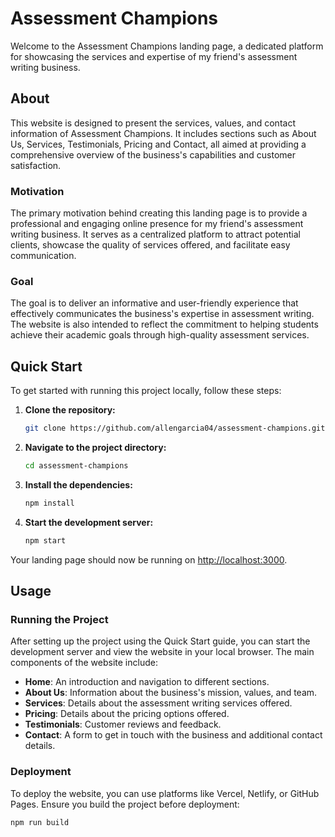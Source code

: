 # Assessment Champions

Welcome to the Assessment Champions landing page, a dedicated platform for showcasing the services and expertise of my friend's assessment writing business.

## About

This website is designed to present the services, values, and contact information of Assessment Champions. It includes sections such as About Us, Services, Testimonials, Pricing and Contact, all aimed at providing a comprehensive overview of the business's capabilities and customer satisfaction.

### Motivation

The primary motivation behind creating this landing page is to provide a professional and engaging online presence for my friend's assessment writing business. It serves as a centralized platform to attract potential clients, showcase the quality of services offered, and facilitate easy communication.

### Goal

The goal is to deliver an informative and user-friendly experience that effectively communicates the business's expertise in assessment writing. The website is also intended to reflect the commitment to helping students achieve their academic goals through high-quality assessment services.

## Quick Start

To get started with running this project locally, follow these steps:

1. **Clone the repository:**

   ```bash
   git clone https://github.com/allengarcia04/assessment-champions.git
   ```

2. **Navigate to the project directory:**

   ```bash
   cd assessment-champions
   ```

3. **Install the dependencies:**

   ```bash
   npm install
   ```

4. **Start the development server:**

   ```bash
   npm start
   ```

Your landing page should now be running on [http://localhost:3000](http://localhost:3000).

## Usage

### Running the Project

After setting up the project using the Quick Start guide, you can start the development server and view the website in your local browser. The main components of the website include:

- **Home**: An introduction and navigation to different sections.
- **About Us**: Information about the business's mission, values, and team.
- **Services**: Details about the assessment writing services offered.
- **Pricing**: Details about the pricing options offered.
- **Testimonials**: Customer reviews and feedback.
- **Contact**: A form to get in touch with the business and additional contact details.

### Deployment

To deploy the website, you can use platforms like Vercel, Netlify, or GitHub Pages. Ensure you build the project before deployment:

```bash
npm run build
```
